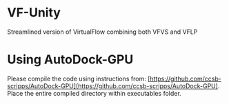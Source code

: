 # VF-Unity
Streamlined version of VirtualFlow combining both VFVS and VFLP


# Using AutoDock-GPU
Please compile the code using instructions from: [https://github.com/ccsb-scripps/AutoDock-GPU](https://github.com/ccsb-scripps/AutoDock-GPU). 
Place the entire compiled directory within executables folder. 
